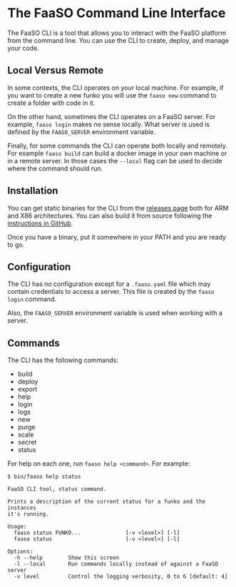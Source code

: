 # The FaaSO Command Line Interface

The FaaSO CLI is a tool that allows you to interact with the FaaSO
platform from the command line. You can use the CLI to create,
deploy, and manage your code.

## Local Versus Remote

In some contexts, the CLI operates on your local machine. For example,
if you want to create a new funko you will use the `faaso new` command
to create a folder with code in it.

On the other hand, sometimes the CLI operates on a FaaSO server. For example,
`faaso login` makes no sense locally. What server is used is defined by the
`FAASO_SERVER` environment variable.

Finally, for some commands the CLI can operate both locally and remotely.
For example `faaso build` can build a docker image in your own machine
or in a remote server. In those cases the `--local` flag can be used to
decide where the command should run.

## Installation

You can get static binaries for the CLI from the
[releases page](github.com/ralsina/faaso/releases) both for ARM
and X86 architectures. You can also build it from source following
the [instructions in GitHub](github.com/ralsina/faaso).

Once you have a binary, put it somewhere in your PATH and you are
ready to go.

## Configuration

The CLI has no configuration except for a `.faaso.yaml` file which may
contain credentials to access a server. This file is created by the
`faaso login` command.

Also, the `FAASO_SERVER` environment variable is used when working with
a server.

## Commands

The CLI has the following commands:

* build
* deploy
* export
* help
* login
* logs
* new
* purge
* scale
* secret
* status

For help on each one, run `faaso help <command>`. For example:

```text
$ bin/faaso help status

FaaSO CLI tool, status command.

Prints a description of the current status for a funko and the instances
it's running.

Usage:
  faaso status FUNKO...              [-v <level>] [-l]
  faaso status                       [-v <level>] [-l]

Options:
  -h --help        Show this screen
  -l --local       Run commands locally instead of against a FaaSO server
  -v level         Control the logging verbosity, 0 to 6 [default: 4]
```
